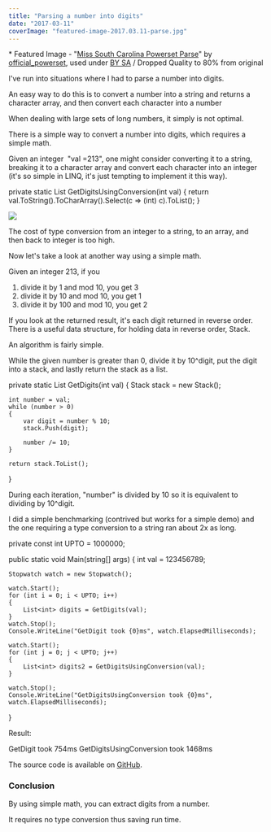 ```yaml
---
title: "Parsing a number into digits"
date: "2017-03-11"
coverImage: "featured-image-2017.03.11-parse.jpg"
---
```


\* Featured Image - "[Miss South Carolina Powerset Parse](https://www.flickr.com/photos/powerset/1287236163/in/photolist-2XKqsX-92tLtK-83awUM-74vSFm-7uWvED-7oGauR-2m1HqN-6H8tfZ-6zV2qz-cX55Hb-5s8uxu-6YD2sU-9Ckr5z-rkAHXL-8dE8fG-gpH3Nw-i1Tfc-ifzWGW-aWh9jr-fKg1cH-7YJRQz-a78NC6-hCHGeB-k7M1Az-cnwmV7-7mCDZp-fq5rFC-8bd4ez-ifzZnA-kFQUjG-ifAqcT-4qwvGw-a7bFGA-679Fqh-huZnpg-36Kp9w-7vMS1s-5x36nq-4BbU8N-pkmtPi-r4exaS-5aHJVB-8f5q6X-5fwSs7-7iJCNf-9szExx-dpsK2Y-39C2hH-JXPcEf-BCo4q)" by [official\_powerset](https://www.flickr.com/photos/powerset/), used under [BY SA](https://creativecommons.org/licenses/by-sa/2.0/) / Dropped Quality to 80% from original

I've run into situations where I had to parse a number into digits.

An easy way to do this is to convert a number into a string and returns a character array, and then convert each character into a number

When dealing with large sets of long numbers, it simply is not optimal.

There is a simple way to convert a number into digits, which requires a simple math.

Given an integer  "val =213", one might consider converting it to a string, breaking it to a character array and convert each character into an integer (it's so simple in LINQ, it's just tempting to implement it this way).

private static List<int> GetDigitsUsingConversion(int val)
{
    return val.ToString().ToCharArray().Select(c => (int) c).ToList();
}

![](https://www.slightedgecoder.com/wp-content/uploads/2017/03/conversion-cost-is-too-damn-high.jpg)

The cost of type conversion from an integer to a string, to an array, and then back to integer is too high.

Now let's take a look at another way using a simple math.

Given an integer 213, if you

1. divide it by 1 and mod 10, you get 3
2. divide it by 10 and mod 10, you get 1
3. divide it by 100 and mod 10, you get 2

If you look at the returned result, it's each digit returned in reverse order. There is a useful data structure, for holding data in reverse order, Stack.

An algorithm is fairly simple.

While the given number is greater than 0, divide it by 10^digit, put the digit into a stack, and lastly return the stack as a list.

private static List<int> GetDigits(int val)
{
	Stack<int> stack = new Stack<int>();

	int number = val;
	while (number > 0)
	{
		var digit = number % 10;
		stack.Push(digit);

		number /= 10;
	}

	return stack.ToList();
}

During each iteration, "number" is divided by 10 so it is equivalent to dividing by 10^digit.

I did a simple benchmarking (contrived but works for a simple demo) and the one requiring a type conversion to a string ran about 2x as long.

private const int UPTO = 1000000;

public static void Main(string\[\] args)
{
	int val = 123456789;

	Stopwatch watch = new Stopwatch();

	watch.Start();
	for (int i = 0; i < UPTO; i++)
	{
		List<int> digits = GetDigits(val);
	}
	watch.Stop();
	Console.WriteLine("GetDigit took {0}ms", watch.ElapsedMilliseconds);

	watch.Start();
	for (int j = 0; j < UPTO; j++)
	{
		List<int> digits2 = GetDigitsUsingConversion(val);
	}
	
	watch.Stop();
	Console.WriteLine("GetDigitsUsingConversion took {0}ms", watch.ElapsedMilliseconds);
}

Result:

GetDigit took 754ms
GetDigitsUsingConversion took 1468ms

The source code is available on [GitHub](https://github.com/dance2die/Demo.LearnByDoing/blob/master/Demo.LearnByDoing.General/ParsingNumbersPerDigitProgram.cs).

### Conclusion

By using simple math, you can extract digits from a number.

It requires no type conversion thus saving run time.
